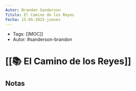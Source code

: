 ```yaml
---
Autor: Brandon Sanderson
Titulo: El Camino de los Reyes
Fecha: 15-05-2025-jueves
---
```

- Tags: [[MOC]]
- Autor: #sanderson-brandon 

# [[📚 El Camino de los Reyes]]

## Notas




